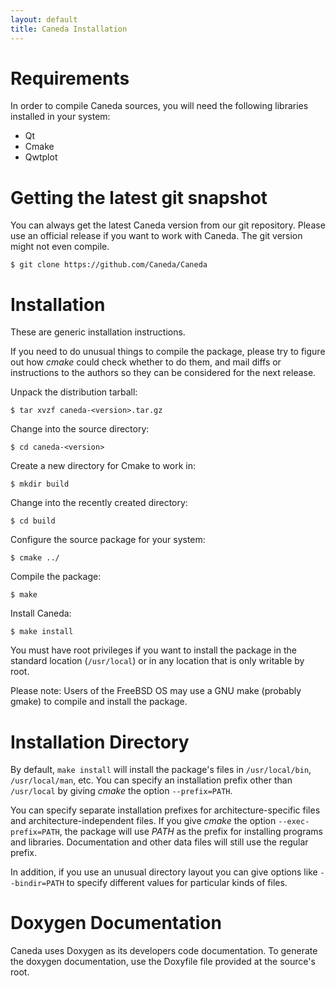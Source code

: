 ```yaml
---
layout: default
title: Caneda Installation
---
```


Requirements
============

In order to compile Caneda sources, you will need the following libraries
installed in your system:

  * Qt
  * Cmake
  * Qwtplot


Getting the latest git snapshot
===============================

You can always get the latest Caneda version from our git repository. Please
use an official release if you want to work with Caneda.  The git version might
not even compile.

`$ git clone https://github.com/Caneda/Caneda`


Installation
============

These are generic installation instructions.

If you need to do unusual things to compile the package, please try to figure
out how _cmake_ could check whether to do them, and mail diffs or instructions
to the authors so they can be considered for the next release.

Unpack the distribution tarball:

`$ tar xvzf caneda-<version>.tar.gz`

Change into the source directory:

`$ cd caneda-<version>`

Create a new directory for Cmake to work in:

`$ mkdir build`

Change into the recently created directory:

`$ cd build`

Configure the source package for your system:

`$ cmake ../`

Compile the package:

`$ make`

Install Caneda:

`$ make install`

You must have root privileges if you want to install the package in the
standard location (`/usr/local`) or in any location that is only writable by
root.

Please note:  Users of the FreeBSD OS may use a GNU make (probably gmake) to
compile and install the package.


Installation Directory
======================

By default, `make install` will install the package's files in
`/usr/local/bin`, `/usr/local/man`, etc.  You can specify an installation
prefix other than `/usr/local` by giving _cmake_ the option `--prefix=PATH`.

You can specify separate installation prefixes for architecture-specific files
and architecture-independent files.  If you give _cmake_ the option
`--exec-prefix=PATH`, the package will use _PATH_ as the prefix for installing
programs and libraries. Documentation and other data files will still use the
regular prefix.

In addition, if you use an unusual directory layout you can give options like
`--bindir=PATH` to specify different values for particular kinds of files.


Doxygen Documentation
=====================

Caneda uses Doxygen as its developers code documentation. To generate the
doxygen documentation, use the Doxyfile file provided at the source's root.
